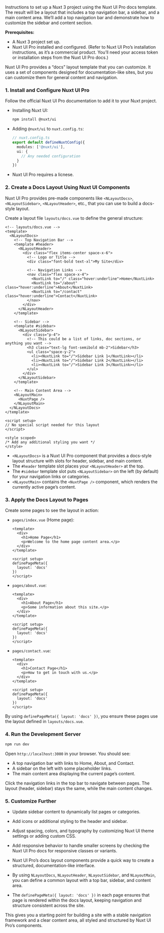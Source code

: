 Instructions to set up a Nuxt 3 project using the Nuxt UI Pro docs template. The result will be a layout that includes a top navigation bar, a sidebar, and a main content area. We’ll add a top navigation bar and demonstrate how to customize the sidebar and content section.

**Prerequisites:**
- A Nuxt 3 project set up.
- Nuxt UI Pro installed and configured. (Refer to Nuxt UI Pro’s installation instructions, as it’s a commercial product. You’ll need your access token or installation steps from the Nuxt UI Pro docs.)

Nuxt UI Pro provides a “docs” layout template that you can customize. It uses a set of components designed for documentation-like sites, but you can customize them for general content and navigation.

### 1. Install and Configure Nuxt UI Pro

Follow the official Nuxt UI Pro documentation to add it to your Nuxt project. 

- Installing Nuxt UI:
  ```bash
  npm install @nuxt/ui
  ```
  
- Adding `@nuxt/ui` to `nuxt.config.ts`:
  ```ts
  // nuxt.config.ts
  export default defineNuxtConfig({
    modules: ['@nuxt/ui'],
    ui: {
      // Any needed configuration
    }
  })
  ```

- Nuxt UI Pro requires a licnese. 

### 2. Create a Docs Layout Using Nuxt UI Components

Nuxt UI Pro provides pre-made components like `<NLayoutDocs>`, `<NLayoutSidebar>`, `<NLayoutHeader>`, etc., that you can use to build a docs-style layout.

Create a layout file `layouts/docs.vue` to define the general structure:

```vue
<!-- layouts/docs.vue -->
<template>
  <NLayoutDocs>
    <!-- Top Navigation Bar -->
    <template #header>
      <NLayoutHeader>
        <div class="flex items-center space-x-6">
          <!-- Logo or Title -->
          <div class="font-bold text-xl">My Site</div>

          <!-- Navigation Links -->
          <nav class="flex space-x-4">
            <NuxtLink to="/" class="hover:underline">Home</NuxtLink>
            <NuxtLink to="/about" class="hover:underline">About</NuxtLink>
            <NuxtLink to="/contact" class="hover:underline">Contact</NuxtLink>
          </nav>
        </div>
      </NLayoutHeader>
    </template>

    <!-- Sidebar -->
    <template #sidebar>
      <NLayoutSidebar>
        <div class="p-4">
          <!-- This could be a list of links, doc sections, or anything you want -->
          <h3 class="text-lg font-semibold mb-2">Sidebar</h3>
          <ul class="space-y-2">
            <li><NuxtLink to="/">Sidebar Link 1</NuxtLink></li>
            <li><NuxtLink to="/">Sidebar Link 2</NuxtLink></li>
            <li><NuxtLink to="/">Sidebar Link 3</NuxtLink></li>
          </ul>
        </div>
      </NLayoutSidebar>
    </template>

    <!-- Main Content Area -->
    <NLayoutMain>
      <NuxtPage />
    </NLayoutMain>
  </NLayoutDocs>
</template>

<script setup>
// No special script needed for this layout
</script>

<style scoped>
/* Add any additional styling you want */
</style>
```

- `<NLayoutDocs>` is a Nuxt UI Pro component that provides a docs-style layout structure with slots for header, sidebar, and main content.
- The `#header` template slot places your `<NLayoutHeader>` at the top.
- The `#sidebar` template slot puts `<NLayoutSidebar>` on the left (by default) for your navigation links or categories.
- `<NLayoutMain>` contains the `<NuxtPage />` component, which renders the currently active page’s content.

### 3. Apply the Docs Layout to Pages

Create some pages to see the layout in action:

- `pages/index.vue` (Home page):
  ```vue
  <template>
    <div>
      <h1>Home Page</h1>
      <p>Welcome to the home page content area.</p>
    </div>
  </template>

  <script setup>
  definePageMeta({
    layout: 'docs'
  })
  </script>
  ```

- `pages/about.vue`:
  ```vue
  <template>
    <div>
      <h1>About Page</h1>
      <p>Some information about this site.</p>
    </div>
  </template>

  <script setup>
  definePageMeta({
    layout: 'docs'
  })
  </script>
  ```

- `pages/contact.vue`:
  ```vue
  <template>
    <div>
      <h1>Contact Page</h1>
      <p>How to get in touch with us.</p>
    </div>
  </template>

  <script setup>
  definePageMeta({
    layout: 'docs'
  })
  </script>
  ```

By using `definePageMeta({ layout: 'docs' })`, you ensure these pages use the layout defined in `layouts/docs.vue`.

### 4. Run the Development Server

```bash
npm run dev
```

Open `http://localhost:3000` in your browser. You should see:

- A top navigation bar with links to Home, About, and Contact.
- A sidebar on the left with some placeholder links.
- The main content area displaying the current page’s content.

Click the navigation links in the top bar to navigate between pages. The layout (header, sidebar) stays the same, while the main content changes.

### 5. Customize Further

- Update sidebar content to dynamically list pages or categories.
- Add icons or additional styling to the header and sidebar.
- Adjust spacing, colors, and typography by customizing Nuxt UI theme settings or adding custom CSS.
- Add responsive behavior to handle smaller screens by checking the Nuxt UI Pro docs for responsive classes or variants.

- Nuxt UI Pro’s docs layout components provide a quick way to create a structured, documentation-like interface.
- By using `NLayoutDocs`, `NLayoutHeader`, `NLayoutSidebar`, and `NLayoutMain`, you can define a common layout with a top bar, sidebar, and content area.
- The `definePageMeta({ layout: 'docs' })` in each page ensures that page is rendered within the docs layout, keeping navigation and structure consistent across the site.

This gives you a starting point for building a site with a stable navigation framework and a clear content area, all styled and structured by Nuxt UI Pro’s components.
